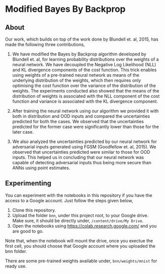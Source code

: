 Modified Bayes By Backprop
==========================

About
-----

Our work, which builds on top of the work done by Blundell et. al, 2015, has made the following three contributions,

1. We have modified the Bayes by Backprop algorithm developed by Blundell et. al, for learning probability distributions over the weights of a neural network. We have decoupled the Negative Log Likelihood (NLL) and KL divergence components of the cost function. This trick enables using weights of a pre-trained neural network as means of the underlying distribution of the weights, which then requires only optimising the cost function over the variance of the distribution of the weights. The experiments conducted also showed that the means of the distribution of weights is associated with the NLL component of the cost function and variance is associated with the KL divergence component.

2. After training the neural network using our algorithm we provided it with both in distribution and OOD inputs and compared the uncertainties predicted for both the cases. We observed that the uncertainties predicted for the former case were significantly lower than those for the later case.

3. We also analyzed the uncertainties predicted by our neural network for adversarial inputs generated using FGSM (Goodfellow et. al, 2015). We observed that uncertainties predicted were similar to those for OOD inputs. This helped us in concluding that our neural network was capable of detecting adversarial inputs thus being more secure than ANNs using point estimates.

Experimenting
-------------

You can experiment with the notebooks in this repository if you have the access to a Google account. Just follow the steps given below,

1. Clone this repository.
2. Upload the folder `bnn`, under this project root, to your Google drive. Make sure, it should be directly under, `/content/drive/My Drive`.
3. Open the notebooks using https://colab.research.google.com/ and you are good to go.

Note that, when the notebook will mount the drive, once you exectue the first cell, you should choose that Google account where you uploaded the bnn folder.

There are some pre-trained weights available under, `bnn/weights/mnist` for ready use.
